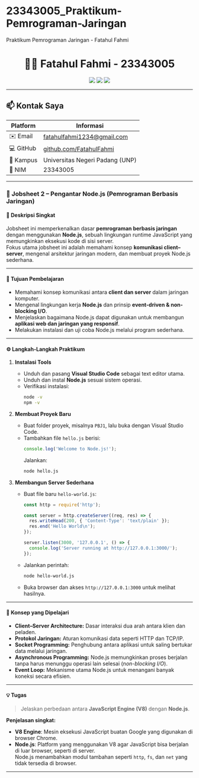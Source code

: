 # 23343005_Praktikum-Pemrograman-Jaringan
Praktikum Pemrograman Jaringan - Fatahul Fahmi

<h1 align="center">👨‍💻 Fatahul Fahmi - 23343005</h1>

<p align="center">
  <a href="mailto:fatahulfahmi1234@gmail.com"><img src="https://img.shields.io/badge/📧_Email-fatahulfahmi1234%40gmail.com-blue?style=for-the-badge"></a>
  <img src="https://img.shields.io/badge/🎓_Universitas_Negeri_Padang-orange?style=for-the-badge">
  <img src="https://img.shields.io/badge/💻_Teknik_Informatika-green?style=for-the-badge">
</p>

---


## 📫 Kontak Saya
| Platform | Informasi |
|-----------|------------|
| ✉️ Email | [fatahulfahmi1234@gmail.com](mailto:fatahulfahmi1234@gmail.com) |
| 💻 GitHub | [github.com/FatahulFahmi](https://github.com/FatahulFahmi) |
| 🏫 Kampus | Universitas Negeri Padang (UNP) |
| 🧾 NIM | 23343005 |

---

### 🧾 Jobsheet 2 – Pengantar Node.js (Pemrograman Berbasis Jaringan)

#### 📘 Deskripsi Singkat
Jobsheet ini memperkenalkan dasar **pemrograman berbasis jaringan** dengan menggunakan **Node.js**, sebuah lingkungan runtime JavaScript yang memungkinkan eksekusi kode di sisi server.  
Fokus utama jobsheet ini adalah memahami konsep **komunikasi client–server**, mengenal arsitektur jaringan modern, dan membuat proyek Node.js sederhana.

---

#### 🎯 Tujuan Pembelajaran
- Memahami konsep komunikasi antara **client dan server** dalam jaringan komputer.  
- Mengenal lingkungan kerja **Node.js** dan prinsip **event-driven & non-blocking I/O**.  
- Menjelaskan bagaimana Node.js dapat digunakan untuk membangun **aplikasi web dan jaringan yang responsif**.  
- Melakukan instalasi dan uji coba Node.js melalui program sederhana.

---

#### ⚙️ Langkah-Langkah Praktikum

1. **Instalasi Tools**
   - Unduh dan pasang **Visual Studio Code** sebagai text editor utama.  
   - Unduh dan instal **Node.js** sesuai sistem operasi.  
   - Verifikasi instalasi:
     ```bash
     node -v
     npm -v
     ```

2. **Membuat Proyek Baru**
   - Buat folder proyek, misalnya `PBJ1`, lalu buka dengan Visual Studio Code.  
   - Tambahkan file `hello.js` berisi:
     ```javascript
     console.log('Welcome to Node.js!');
     ```
     Jalankan:
     ```bash
     node hello.js
     ```

3. **Membangun Server Sederhana**
   - Buat file baru `hello-world.js`:
     ```javascript
     const http = require('http');

     const server = http.createServer((req, res) => {
       res.writeHead(200, { 'Content-Type': 'text/plain' });
       res.end('Hello World\n');
     });

     server.listen(3000, '127.0.0.1', () => {
       console.log('Server running at http://127.0.0.1:3000/');
     });
     ```
   - Jalankan perintah:
     ```bash
     node hello-world.js
     ```
   - Buka browser dan akses `http://127.0.0.1:3000` untuk melihat hasilnya.

---

#### 🧠 Konsep yang Dipelajari
- **Client–Server Architecture:** Dasar interaksi dua arah antara klien dan peladen.  
- **Protokol Jaringan:** Aturan komunikasi data seperti HTTP dan TCP/IP.  
- **Socket Programming:** Penghubung antara aplikasi untuk saling bertukar data melalui jaringan.  
- **Asynchronous Programming:** Node.js memungkinkan proses berjalan tanpa harus menunggu operasi lain selesai (*non-blocking I/O*).  
- **Event Loop:** Mekanisme utama Node.js untuk menangani banyak koneksi secara efisien.

---

#### 💡 Tugas
> Jelaskan perbedaan antara **JavaScript Engine (V8)** dengan **Node.js**.

**Penjelasan singkat:**  
- **V8 Engine**: Mesin eksekusi JavaScript buatan Google yang digunakan di browser Chrome.  
- **Node.js**: Platform yang menggunakan V8 agar JavaScript bisa berjalan di luar browser, seperti di server.  
  Node.js menambahkan modul tambahan seperti `http`, `fs`, dan `net` yang tidak tersedia di browser.

---

